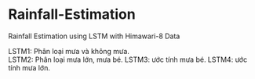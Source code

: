 # Rainfall-Estimation
Rainfall Estimation using LSTM with Himawari-8 Data

LSTM1: Phân loại mưa và không mưa.  
LSTM2: Phân loại mưa lớn, mưa bé. 
LSTM3: ước tính mưa bé. 
LSTM4: ước tính mưa lớn.
